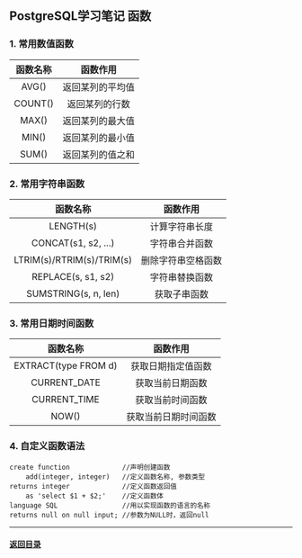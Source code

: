 ## PostgreSQL学习笔记 函数

### 1. 常用数值函数

| 函数名称 |     函数作用     |
| :------: | :--------------: |
|  AVG()   | 返回某列的平均值 |
| COUNT()  |  返回某列的行数  |
|  MAX()   | 返回某列的最大值 |
|  MIN()   | 返回某列的最小值 |
|  SUM()   | 返回某列的值之和 |

### 2. 常用字符串函数

|         函数名称          |      函数作用      |
| :-----------------------: | :----------------: |
|         LENGTH(s)         |   计算字符串长度   |
|    CONCAT(s1, s2, ...)    |   字符串合并函数   |
| LTRIM(s)/RTRIM(s)/TRIM(s) | 删除字符串空格函数 |
|    REPLACE(s, s1, s2)     |   字符串替换函数   |
|   SUMSTRING(s, n, len)    |    获取子串函数    |

### 3. 常用日期时间函数

|       函数名称       |       函数作用       |
| :------------------: | :------------------: |
| EXTRACT(type FROM d) |  获取日期指定值函数  |
|     CURRENT_DATE     |   获取当前日期函数   |
|     CURRENT_TIME     |   获取当前时间函数   |
|        NOW()         | 获取当前日期时间函数 |

### 4. 自定义函数语法

```
create function				//声明创建函数
	add(integer, integer)	//定义函数名称, 参数类型
returns integer				//定义函数返回值
	as 'select $1 + $2;'	//定义函数体
language SQL				//用以实现函数的语言的名称
returns null on null input;	//参数为NULL时，返回null
```





---

#### [返回目录](./)

